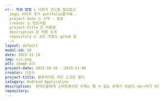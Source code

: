 ```yaml
---
<!-- 작성 방법 : 다른거 건드릴 필요없고
  img는 이미지 추가 portfolio폴더에..
  project-date 는 시작 - 종료
  creator 는 만든사람
  project-title 은 작품명
  description 은 작품 소개
  repository 는 코드 저장소 gitub 등
 -->
layout: default
modal-id: 10
date: 2015-11-14
img: sjs.png
alt: image-alt
project-date: 2015-10-26 - 2015-11-09
creator: 신준수
project-title: 블루라이트 차단 스크린 필터
category: Android Application
description:  현대인들에게 스마트폰이란 이제는 뗄 수 없는 존재가 되었다.<br>자기 전에 스마트폰을 사용하고 자는 경우가 많은데,<br>이것은 눈에 굉장히 안좋고 잠을 푹자지 못하게 방해한다.<br>특히 빨강,초록,파랑 중 파랑색 계열의 파장이 눈에 굉장한 피로를 준다.<br> 이 애플리케이션은 스마트폰 화면에 필터를 씌워 파란색 계열의 빛을 줄여주어<br>눈의 피로를 줄이는 것이 주목적이다.
repository:
---
```

